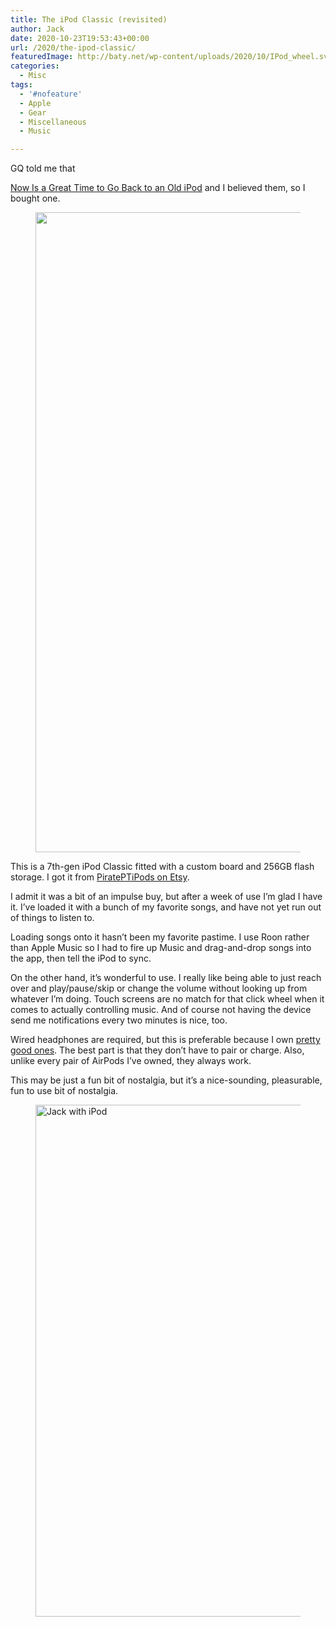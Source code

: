 ```yaml
---
title: The iPod Classic (revisited)
author: Jack
date: 2020-10-23T19:53:43+00:00
url: /2020/the-ipod-classic/
featuredImage: http://baty.net/wp-content/uploads/2020/10/IPod_wheel.svg_.png
categories:
  - Misc
tags:
  - '#nofeature'
  - Apple
  - Gear
  - Miscellaneous
  - Music

---
```

<!--kg-card-begin: html-->GQ told me that 

[Now Is a Great Time to Go Back to an Old iPod][1] and I believed them, so I bought one.<figure class="wp-block-image size-large">

<img loading="lazy" width="819" height="1024" src="https://new.copingmechanism.com/wp-content/uploads/2021/03/2020-10-23-iPod-Classic01-819x1024.jpg" alt="" class="wp-image-49" srcset="http://baty.net/content/images/wordpress/2021/03/2020-10-23-iPod-Classic01-819x1024.jpg 819w, http://baty.net/content/images/wordpress/2021/03/2020-10-23-iPod-Classic01-240x300.jpg 240w, http://baty.net/content/images/wordpress/2021/03/2020-10-23-iPod-Classic01-768x960.jpg 768w, http://baty.net/content/images/wordpress/2021/03/2020-10-23-iPod-Classic01-1229x1536.jpg 1229w, http://baty.net/content/images/wordpress/2021/03/2020-10-23-iPod-Classic01-1200x1500.jpg 1200w, http://baty.net/content/images/wordpress/2021/03/2020-10-23-iPod-Classic01.jpg 1638w" sizes="(max-width: 819px) 100vw, 819px" /> </figure> 

This is a 7th-gen iPod Classic fitted with a custom board and 256GB flash storage. I got it from [PiratePTiPods on Etsy][2].

I admit it was a bit of an impulse buy, but after a week of use I’m glad I have it. I’ve loaded it with a bunch of my favorite songs, and have not yet run out of things to listen to.

Loading songs onto it hasn’t been my favorite pastime. I use Roon rather than Apple Music so I had to fire up Music and drag-and-drop songs into the app, then tell the iPod to sync.

On the other hand, it’s wonderful to use. I really like being able to just reach over and play/pause/skip or change the volume without looking up from whatever I’m doing. Touch screens are no match for that click wheel when it comes to actually controlling music. And of course not having the device send me notifications every two minutes is nice, too.

Wired headphones are required, but this is preferable because I own [pretty good ones][3]. The best part is that they don’t have to pair or charge. Also, unlike every pair of AirPods I’ve owned, they always work.

This may be just a fun bit of nostalgia, but it’s a nice-sounding, pleasurable, fun to use bit of nostalgia.<figure class="wp-block-image size-large kg-card kg-image-card">

<img loading="lazy" width="1024" height="819" src="https://new.copingmechanism.com/wp-content/uploads/2021/03/2020-10-19-Jack-with-new-iPod-Classic-2-1024x819.jpg" alt="Jack with iPod" class="wp-image-45" srcset="http://baty.net/content/images/wordpress/2021/03/2020-10-19-Jack-with-new-iPod-Classic-2-1024x819.jpg 1024w, http://baty.net/content/images/wordpress/2021/03/2020-10-19-Jack-with-new-iPod-Classic-2-300x240.jpg 300w, http://baty.net/content/images/wordpress/2021/03/2020-10-19-Jack-with-new-iPod-Classic-2-768x614.jpg 768w, http://baty.net/content/images/wordpress/2021/03/2020-10-19-Jack-with-new-iPod-Classic-2-1536x1229.jpg 1536w, http://baty.net/content/images/wordpress/2021/03/2020-10-19-Jack-with-new-iPod-Classic-2-1200x960.jpg 1200w, http://baty.net/content/images/wordpress/2021/03/2020-10-19-Jack-with-new-iPod-Classic-2-1980x1584.jpg 1980w, http://baty.net/content/images/wordpress/2021/03/2020-10-19-Jack-with-new-iPod-Classic-2.jpg 2048w" sizes="(max-width: 1024px) 100vw, 1024px" /> </figure> 

<!--kg-card-end: html-->

 [1]: https://www.gq.com/story/get-an-ipod
 [2]: https://www.etsy.com/shop/PiratePTiPods
 [3]: https://fiio.com/fa1